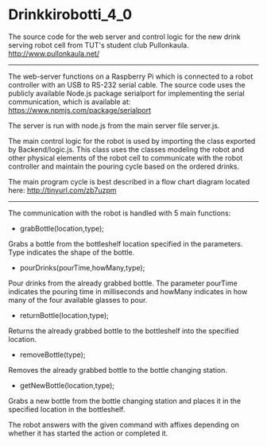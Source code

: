 # Drinkkirobotti_4_0

The source code for the web server and control logic for the new drink serving robot cell from TUT's student club Pullonkaula.
http://www.pullonkaula.net/ 

----


The web-server functions on a Raspberry Pi which is connected to a robot controller with an USB to RS-232 serial cable.
The source code uses the publicly available Node.js package serialport for implementing the serial communication, which is available at: https://www.npmjs.com/package/serialport


The server is run with node.js from the main server file server.js.

The main control logic for the robot is used by importing the class exported by Backend/logic.js. This class uses the classes modeling the robot and other physical elements of the robot cell to communicate with the robot controller and maintain the pouring cycle based on the ordered drinks.

The main program cycle is best described in a flow chart diagram located here:
http://tinyurl.com/zb7uzpm

---- 

The communication with the robot is handled with 5 main functions:
  - grabBottle(location,type);
  
  Grabs a bottle from the bottleshelf location specified in the parameters. Type indicates the shape of the bottle.

  - pourDrinks(pourTime,howMany,type);
  
  Pour drinks from the already grabbed bottle. The parameter pourTime indicates the pouring time in milliseconds and howMany indicates in how many of the four available glasses to pour.

  - returnBottle(location,type);
  
  Returns the already grabbed bottle to the bottleshelf into the specified location.

  - removeBottle(type);
  
  Removes the already grabbed bottle to the bottle changing station.

  - getNewBottle(location,type);

  Grabs a new bottle from the bottle changing station and places it in the specified location in the bottleshelf.
  
The robot answers with the given command with affixes depending on whether it has started the action or completed it.




